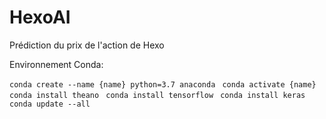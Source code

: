 # HexoAI
Prédiction du prix de l'action de Hexo

Environnement Conda: 

  `conda create --name {name} python=3.7 anaconda `
  `conda activate {name} ` 
  `conda install theano `
  `conda install tensorflow ` 
  `conda install keras `
  `conda update --all`


